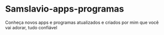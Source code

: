 # Samslavio-apps-programas
Conheça novos apps e programas atualizados e criados por mim que você vai adorar, tudo confiável 
